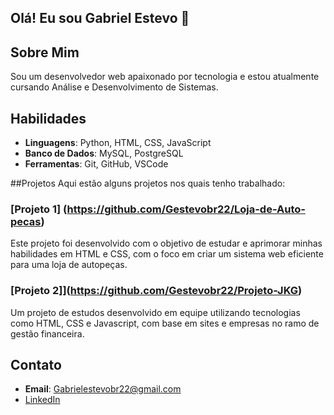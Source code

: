 ## Olá! Eu sou Gabriel Estevo 👋

## Sobre Mim
Sou um desenvolvedor web apaixonado por tecnologia e estou atualmente cursando Análise e Desenvolvimento de Sistemas.

## Habilidades
- **Linguagens**: Python, HTML, CSS, JavaScript
- **Banco de Dados**: MySQL, PostgreSQL
- **Ferramentas**: Git, GitHub, VSCode

##Projetos
Aqui estão alguns projetos nos quais tenho trabalhado:

### [Projeto 1] (https://github.com/Gestevobr22/Loja-de-Auto-pecas)
Este projeto foi desenvolvido com o objetivo de estudar e aprimorar minhas habilidades em HTML e CSS, com o foco em criar um sistema web eficiente para uma loja de autopeças.

### [Projeto 2]](https://github.com/Gestevobr22/Projeto-JKG)
Um projeto de estudos desenvolvido em equipe utilizando tecnologias como HTML, CSS e Javascript, com base em sites e empresas no ramo de gestão financeira.

## Contato
- **Email**: [Gabrielestevobr22@gmail.com](mailto:gabrielestevobr22@gmail.com)
- [LinkedIn]([link-para-linkedin](https://www.linkedin.com/in/gabrielestevo22/))
